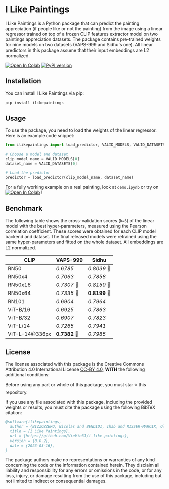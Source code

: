 # I Like Paintings

I Like Paintings is a Python package that can predict the painting appreciation (if people like or not the painting) from the image using a linear regressor trained on top of a frozen CLIP features extractor model on two paintings appreciation datasets. The package contains pre-trained weights for nine models on two datasets (VAPS-999 and Sidhu's one).
All linear predictors in this package assume that their input embeddings are L2 normalized.

[![Open In Colab](https://colab.research.google.com/assets/colab-badge.svg)](https://colab.research.google.com/github/VieVie31/i-like-paintings/blob/master/demo.ipynb)
[![PyPI version](https://badge.fury.io/py/ilikepaintings.svg)](https://badge.fury.io/py/ilikepaintings)


## Installation

You can install I Like Paintings via pip:

```bash
pip install ilikepaintings
```


## Usage
To use the package, you need to load the weights of the linear regressor. Here is an example code snippet:

```python
from ilikepaintings import load_predictor, VALID_MODELS, VALID_DATASETS

# Choose a model and dataset
clip_model_name = VALID_MODELS[0]
dataset_name = VALID_DATASETS[0]

# Load the predictor
predictor = load_predictor(clip_model_name, dataset_name)
```

For a fully working example on a real painting, look at `demo.ipynb` or try on [![Open In Colab](https://colab.research.google.com/assets/colab-badge.svg)](https://colab.research.google.com/github/VieVie31/i-like-paintings/blob/master/demo.ipynb) !



## Benchmark

The following table shows the cross-validation scores (`k=5`) of the linear model with the best hyper-parameters, measured using the Pearson correlation coefficient. 
These scores were obtained for each CLIP model backend and dataset. The final released models were retrained using the same hyper-parameters and fitted on the whole dataset.
All embeddings are L2 normalized. 


| CLIP | VAPS-999 | Sidhu |
| --- | --- | --- |
| RN50 | _0.6785_ | _0.8039_ 🥉 |
| RN50x4 | _0.7063_ | _0.7858_ | 
| RN50x16 | _0.7307_ 🥉 | _0.8150_ 🥈 | 
| RN50x64 | _0.7335_ 🥈 | **0.8199** 🥇 | 
| RN101 | _0.6904_ | _0.7964_ | 
| ViT-B/16 | _0.6925_ | _0.7863_ | 
| ViT-B/32 | _0.6907_ | _0.7823_ | 
| ViT-L/14 | _0.7265_ | _0.7941_ | 
| ViT-L-14@336px | **0.7382** 🥇 | _0.7985_ | 





## License

The license associated with this package is the Creative Commons Attribution 4.0 International License [CC-BY 4.0](https://creativecommons.org/licenses/by/4.0/), **WITH** the following additional conditions:

Before using any part or whole of this package, you must star :star: this repository.

If you use any file associated with this package, including the provided weights or results, you must cite the package using the following BibTeX citation:
```bibtex
@software{ilikepaintings,
  author = {BIZZOZZERO, Nicolas and BENDIDI, Ihab and RISSER-MAROIX, Olivier},
  title = {I Like Paintings},
  url = {https://github.com/VieVie31/i-like-paintings},
  version = {0.0.2},
  date = {2023-03-16},
}
```

The package authors make no representations or warranties of any kind concerning the code or the information contained herein. They disclaim all liability and responsibility for any errors or omissions in the code, or for any loss, injury, or damage resulting from the use of this package, including but not limited to indirect or consequential damages. 



